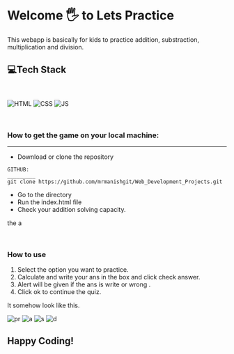 # Welcome 🖐 to Lets Practice

This webapp is basically for kids to practice addition, substraction, multiplication and division.

## 💻Tech Stack
<br>

![HTML](https://img.shields.io/badge/html5%20-%23E34F26.svg?&style=for-the-badge&logo=html5&logoColor=white)
![CSS](https://img.shields.io/badge/css3%20-%231572B6.svg?&style=for-the-badge&logo=css3&logoColor=white)
![JS](https://img.shields.io/badge/javascript%20-%23323330.svg?&style=for-the-badge&logo=javascript&logoColor=%23F7DF1E)

<br>

### How to get the game on your local machine:

---

- Download or clone the repository

```
GITHUB:
_________
git clone https://github.com/mrmanishgit/Web_Development_Projects.git
```

- Go to the directory
- Run the index.html file
- Check your addition solving capacity.

the a

<br>

### How to use 
1. Select the option you want to practice.
1. Calculate and write your ans in the box and click check answer.
2. Alert will be given if the ans is write or wrong .
3. Click ok to continue the quiz.

It somehow look like this.

![pr](https://user-images.githubusercontent.com/76838660/128411668-611f2f67-f8c6-4330-8d8a-73d66774cbfd.PNG)
![a](https://user-images.githubusercontent.com/76838660/128411885-f4c7113e-a6ad-45ab-bd0a-34537f2e0186.PNG)
![s](https://user-images.githubusercontent.com/76838660/128411902-5d6bba31-4f29-4cd2-9f6e-6845aefca352.PNG)
![d](https://user-images.githubusercontent.com/76838660/128411914-13fd0eb9-0a0a-4d21-a30b-ad19f5cee1c5.PNG)



## Happy Coding!
